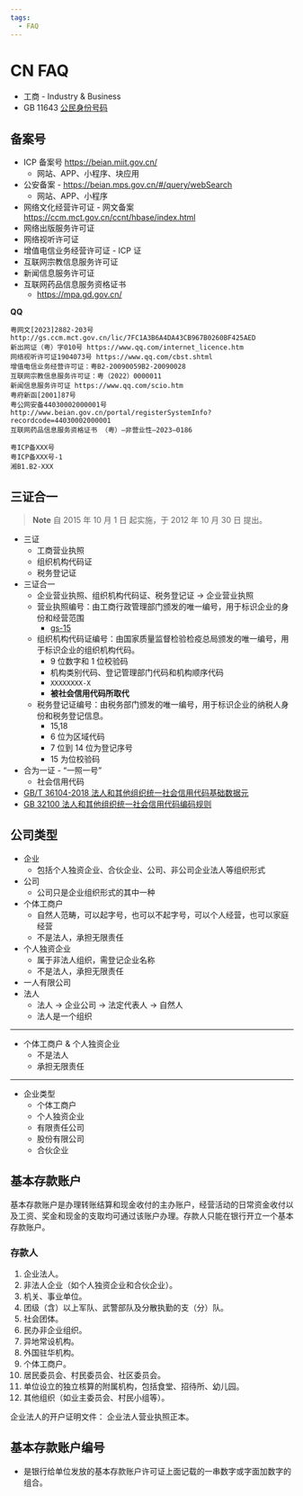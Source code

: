 ```yaml
---
tags:
  - FAQ
---
```


# CN FAQ

- 工商 - Industry & Business
- GB 11643 [公民身份号码](./gb/gb-11643.md)

## 备案号

- ICP 备案号 https://beian.miit.gov.cn/
  - 网站、APP、小程序、块应用
- 公安备案 - https://beian.mps.gov.cn/#/query/webSearch
  - 网站、APP、小程序
- 网络文化经营许可证 - 网文备案 https://ccm.mct.gov.cn/ccnt/hbase/index.html
- 网络出版服务许可证
- 网络视听许可证
- 增值电信业务经营许可证 - ICP 证
- 互联网宗教信息服务许可证
- 新闻信息服务许可证
- 互联网药品信息服务资格证书
  - https://mpa.gd.gov.cn/

**QQ**

```
粤网文[2023]2882-203号 http://gs.ccm.mct.gov.cn/lic/7FC1A3B6A4DA43CB967B0260BF425AED
新出网证（粤）字010号 https://www.qq.com/internet_licence.htm
网络视听许可证1904073号 https://www.qq.com/cbst.shtml
增值电信业务经营许可证：粤B2-20090059B2-20090028
互联网宗教信息服务许可证：粤（2022）0000011
新闻信息服务许可证 https://www.qq.com/scio.htm
粤府新函[2001]87号
粤公网安备44030002000001号 http://www.beian.gov.cn/portal/registerSystemInfo?recordcode=44030002000001
互联网药品信息服务资格证书 （粤）—非营业性—2023—0186
```

```
粤ICP备XXX号
粤ICP备XXX号-1
湘B1.B2-XXX

```

## 三证合一

> **Note**
> 自 2015 年 10 月 1 日 起实施，于 2012 年 10 月 30 日 提出。

- 三证
  - 工商营业执照
  - 组织机构代码证
  - 税务登记证
- 三证合一
  - 企业营业执照、组织机构代码证、税务登记证 -> 企业营业执照
  - 营业执照编号：由工商行政管理部门颁发的唯一编号，用于标识企业的身份和经营范围
    - [gs-15](./gb/gs-15.md)
  - 组织机构代码证编号：由国家质量监督检验检疫总局颁发的唯一编号，用于标识企业的组织机构代码。
    - 9 位数字和 1 位校验码
    - 机构类别代码、登记管理部门代码和机构顺序代码
    - `XXXXXXXX-X`
    - **被社会信用代码所取代**
  - 税务登记证编号：由税务部门颁发的唯一编号，用于标识企业的纳税人身份和税务登记信息。
    - 15,18
    - 6 位为区域代码
    - 7 位到 14 位为登记序号
    - 15 为位校验码
- 合为一证 - “一照一号”
  - 社会信用代码
- [GB/T 36104-2018 法人和其他组织统一社会信用代码基础数据元](./gb/gbt-36104.md)
- [GB 32100 法人和其他组织统一社会信用代码编码规则](./gb/gb-32100.md)

## 公司类型

- 企业
  - 包括个人独资企业、合伙企业、公司、非公司企业法人等组织形式
- 公司
  - 公司只是企业组织形式的其中一种
- 个体工商户
  - 自然人范畴，可以起字号，也可以不起字号，可以个人经营，也可以家庭经营
  - 不是法人，承担无限责任
- 个人独资企业
  - 属于非法人组织，需登记企业名称
  - 不是法人，承担无限责任
- 一人有限公司
- 法人
  - 法人 -> 企业公司 -> 法定代表人 -> 自然人
  - 法人是一个组织

---

- 个体工商户 & 个人独资企业
  - 不是法人
  - 承担无限责任

---

- 企业类型
  - 个体工商户
  - 个人独资企业
  - 有限责任公司
  - 股份有限公司
  - 合伙企业

## 基本存款账户

基本存款账户是办理转账结算和现金收付的主办账户，经营活动的日常资金收付以及工资、奖金和现金的支取均可通过该账户办理。存款人只能在银行开立一个基本存款账户。

### 存款人

1. 企业法人。
1. 非法人企业（如个人独资企业和合伙企业）。
1. 机关、事业单位。
1. 团级（含）以上军队、武警部队及分散执勤的支（分）队。
1. 社会团体。
1. 民办非企业组织。
1. 异地常设机构。
1. 外国驻华机构。
1. 个体工商户。
1. 居民委员会、村民委员会、社区委员会。
1. 单位设立的独立核算的附属机构，包括食堂、招待所、幼儿园。
1. 其他组织（如业主委员会、村民小组等）。

企业法人的开户证明文件： 企业法人营业执照正本。

## 基本存款账户编号

- 是银行给单位发放的基本存款账户许可证上面记载的一串数字或字面加数字的组合。
